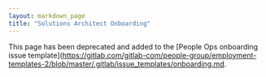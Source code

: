 ```yaml
---
layout: markdown_page
title: "Solutions Architect Onboarding"
---
```


This page has been deprecated and added to the [People Ops onboarding issue template](https://gitlab.com/gitlab-com/people-group/employment-templates-2/blob/master/.gitlab/issue_templates/onboarding.md.
